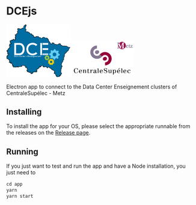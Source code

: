 # DCEjs

<img src="https://github.com/jeremyfix/dcejs/blob/main/app/dce-coul.png?raw=true" width="170"><img src="https://github.com/jeremyfix/dcejs/blob/main/app/cs.png?raw=true" width="170">

Electron app to connect to the Data Center Enseignement clusters of CentraleSupélec - Metz

## Installing

To install the app for your OS, please select the appropriate runnable from the releases on the [Release page](https://github.com/jeremyfix/dcejs/releases).

## Running

If you just want to test and run the app and have a Node installation, you just need to

	cd app
	yarn
	yarn start

